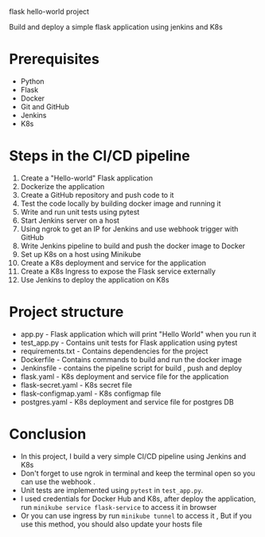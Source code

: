 flask hello-world project

Build and deploy a simple flask application using jenkins and K8s

# Prerequisites

* Python
* Flask
* Docker
* Git and GitHub
* Jenkins
* K8s

# Steps in the CI/CD pipeline

1. Create a "Hello-world" Flask application
2. Dockerize the application
3. Create a GitHub repository and push code to it
4. Test the code locally by building docker image and running it
5. Write and run unit tests using pytest
6. Start Jenkins server on a host
7. Using ngrok to get an IP for Jenkins and use webhook trigger with GitHub
8. Write Jenkins pipeline to build and push the docker image to Docker
9. Set up K8s on a host using Minikube
10. Create a K8s deployment and service for the application
11. Create a K8s Ingress to expose the Flask service externally
12. Use Jenkins to deploy the application on K8s

# Project structure

* app.py - Flask application which will print "Hello World" when you run it
* test_app.py - Contains unit tests for Flask application using pytest
* requirements.txt - Contains dependencies for the project
* Dockerfile - Contains commands to build and run the docker image
* Jenkinsfile - contains the pipeline script for build , push and deploy
* flask.yaml - K8s deployment and service file for the application
* flask-secret.yaml - K8s secret file
* flask-configmap.yaml - K8s configmap file
* postgres.yaml - K8s deployment and service file for postgres DB

# Conclusion

* In this project, I build a very simple CI/CD pipeline using Jenkins and K8s
* Don't forget to use ngrok in terminal and keep the terminal open so you can use the webhook .
* Unit tests are implemented using `pytest` in `test_app.py`.
* I used credentials for Docker Hub and K8s, after deploy the application, run `minikube service flask-service` to access it in browser
* Or you can use ingress by run `minikube tunnel` to access it , But if you use this method, you should also update your hosts file